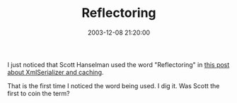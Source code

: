 ﻿---
layout: post
title: "Reflectoring"
comments: false
date: 2003-12-08 21:20:00
updated: 2004-05-01 14:46:00
categories:
 - Community
 - Technology
subtext-id: 78c5aec0-44c8-4131-87ac-e18056cc0fc2
alias: /blog/Reflectoring.aspx
---


I just noticed that Scott Hanselman used the word "Reflectoring" in [this post about XmlSerializer and caching](http://www.hanselman.com/blog/PermaLink.aspx?guid=37892be7-18ee-4fe9-a9f1-3e4420503c43). 

That is the first time I noticed the word being used. I dig it. Was Scott the first to coin the term? 
